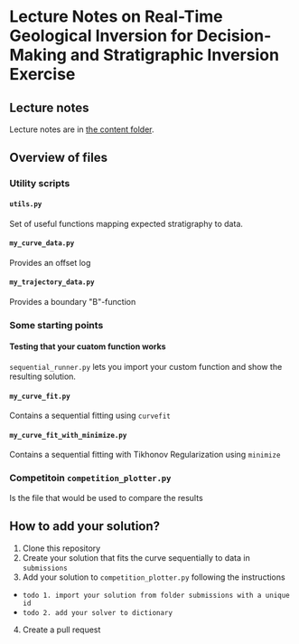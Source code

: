 # Lecture Notes on Real-Time Geological Inversion for Decision-Making and Stratigraphic Inversion Exercise

## Lecture notes

Lecture notes are in [the content folder](/content).

## Overview of files

### Utility scripts

#### `utils.py`
Set of useful functions mapping expected stratigraphy to data.

#### `my_curve_data.py`
Provides an offset log

#### `my_trajectory_data.py`
Provides a boundary "B"-function

### Some starting points

#### Testing that your cuatom function works
`sequential_runner.py` lets you import your custom function and show the resulting solution.

#### `my_curve_fit.py`
Contains a sequential fitting using `curvefit`

#### `my_curve_fit_with_minimize.py`
Contains a sequential fitting with Tikhonov Regularization using `minimize`


### Competitoin `competition_plotter.py`
Is the file that would be used to compare the results

## How to add your solution?
1. Clone this repository
2. Create your solution that fits the curve sequentially to data in `submissions`
3. Add your solution to `competition_plotter.py` following the instructions
- `todo 1. import your solution from folder submissions with a unique id`
- `todo 2. add your solver to dictionary`
4. Create a pull request



